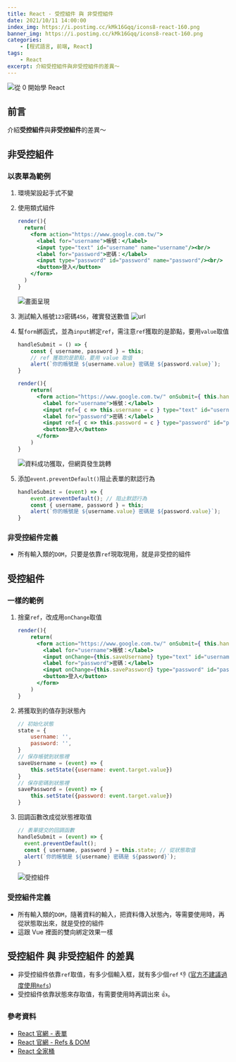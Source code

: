 ```yaml
---
title: React - 受控組件 與 非受控組件
date: 2021/10/11 14:00:00
index_img: https://i.postimg.cc/kMk16Gqq/icons8-react-160.png
banner_img: https://i.postimg.cc/kMk16Gqq/icons8-react-160.png
categories:
    - [程式語言, 前端, React]
tags:
    - React
excerpt: 介紹受控組件與非受控組件的差異～
---
```


![從 0 開始學 React](https://i.postimg.cc/kMk16Gqq/icons8-react-160.png)

## 前言

介紹**受控組件**與**非受控組件**的差異～

## 非受控組件

### 以表單為範例

1. 環境架設起手式不變
2. 使用類式組件

    ```jsx
    render(){
      return(
        <form action="https://www.google.com.tw/">
          <label for="username">帳號：</label>
          <input type="text" id="username" name="username"/><br/>
          <label for="password">密碼：</label>
          <input type="password" id="password" name="password"/><br/>
          <button>登入</button>
        </form>
      )
    }
    ```

    ![畫面呈現](https://i.imgur.com/Axl2Jci.png)

3. 測試輸入帳號`123`密碼`456`，確實發送數值
    ![url](https://i.imgur.com/4s2xAdz.png)

4. 幫`form`綁函式，並為`input`綁定`ref`，需注意`ref`獲取的是節點，要用`value`取值

    ```jsx
    handleSubmit = () => {
        const { username, password } = this;
        // ref 獲取的是節點，要用 value 取值
        alert(`你的帳號是 ${username.value} 密碼是 ${password.value}`);
    }

    render(){
        return(
          <form action="https://www.google.com.tw/" onSubmit={ this.handleSubmit }>
            <label for="username">帳號：</label>
            <input ref={ c => this.username = c } type="text" id="username" name="username"/><br/>
            <label for="password">密碼：</label>
            <input ref={ c => this.password = c } type="password" id="password" name="password"/><br/>
            <button>登入</button>
          </form>
        )
    }
    ```

    ![資料成功獲取，但網頁發生跳轉](https://i.imgur.com/2PhKSi9.png)

5. 添加`event.preventDefault()`阻止表單的默認行為

    ```jsx
    handleSubmit = (event) => {
        event.preventDefault(); // 阻止默認行為
        const { username, password } = this;
        alert(`你的帳號是 ${username.value} 密碼是 ${password.value}`);
    }
    ```

### 非受控組件定義

- 所有輸入類的`DOM`，只要是依靠`ref`現取現用，就是非受控的組件

## 受控組件

### 一樣的範例

1. 捨棄`ref`，改成用`onChange`取值

    ```jsx
    render(){
        return(
          <form action="https://www.google.com.tw/" onSubmit={ this.handleSubmit }>
            <label for="username">帳號：</label>
            <input onChange={this.saveUsername} type="text" id="username" name="username"/><br/>
            <label for="password">密碼：</label>
            <input onChange={this.savePassword} type="password" id="password" name="password"/><br/>
            <button>登入</button>
          </form>
        )
    }
    ```

2. 將獲取到的值存到狀態內

    ```jsx
    // 初始化狀態
    state = {
        username: '',
        password: '',
    }
    // 保存帳號到狀態裡
    saveUsername = (event) => {
        this.setState({username: event.target.value})
    }
    // 保存密碼到狀態裡
    savePassword = (event) => {
        this.setState({password: event.target.value})
    }
    ```

3. 回調函數改成從狀態裡取值

    ```jsx
    // 表單提交的回調函數
    handleSubmit = (event) => {
      event.preventDefault();
      const { username, password } = this.state; // 從狀態取值
      alert(`你的帳號是 ${username} 密碼是 ${password}`);
    }
    ```

    ![受控組件](https://i.imgur.com/ReVfD2Q.png)

### 受控組件定義

- 所有輸入類的`DOM`，隨著資料的輸入，把資料傳入狀態內，等需要使用時，再從狀態取出來，就是受控的組件
- 這跟 Vue 裡面的雙向綁定效果一樣

## 受控組件 與 非受控組件 的差異

- 非受控組件依靠`ref`取值，有多少個輸入框，就有多少個`ref` :-1: ([官方不建議過度使用`Refs`](https://zh-hant.reactjs.org/docs/refs-and-the-dom.html#dont-overuse-refs))
- 受控組件依靠狀態來存取值，有需要使用時再調出來 :+1:。

### 參考資料

- [React 官網 - 表單](https://zh-hant.reactjs.org/docs/forms.html)
- [React 官網 - Refs & DOM](https://zh-hant.reactjs.org/docs/refs-and-the-dom.html)
- [React 全家桶](https://www.youtube.com/playlist?list=PLmOn9nNkQxJFJXLvkNsGsoCUxJLqyLGxu)
